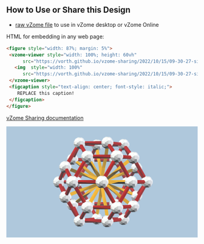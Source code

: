 
## How to Use or Share this Design

 - [raw vZome file](<https://raw.githubusercontent.com/vorth/vzome-sharing/main/2022/10/15/09-30-27-simple-2-scenes/simple-2-scenes.vZome>) to use in vZome desktop or vZome Online
 
 HTML for embedding in any web page:
 ```html
<figure style="width: 87%; margin: 5%">
  <vzome-viewer style="width: 100%; height: 60vh"
       src="https://vorth.github.io/vzome-sharing/2022/10/15/09-30-27-simple-2-scenes/simple-2-scenes.vZome" >
    <img  style="width: 100%"
       src="https://vorth.github.io/vzome-sharing/2022/10/15/09-30-27-simple-2-scenes/simple-2-scenes.png" >
  </vzome-viewer>
  <figcaption style="text-align: center; font-style: italic;">
     REPLACE this caption!
  </figcaption>
</figure>
 ```

[vZome Sharing documentation](https://vzome.github.io/vzome/sharing.html#how-it-works)

![Image](<simple-2-scenes.png>)

